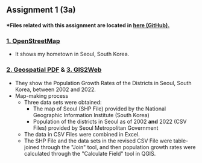 ## Assignment 1 (3a)

#### *Files related with this assignment are located in <a href="https://github.com/son1101/LA558_Son/tree/main/assignments/assign3a" target="_blank">here (GitHub).</a> 

### <a href="https://son1101.github.io/LA558_Son/assignments/assign3a/assign3a.html" target="_blank">1. OpenStreetMap</a>
- It shows my hometown in Seoul, South Korea.

### <a href="assign3a/assign3.pdf" target="_blank">2. Geospatial PDF</a> **&** <a href="https://son1101.github.io/LA558_Son/assignments/assign3a/qgis2web_Assign3a/index.html" target="_blank">3. GIS2Web</a>
- They show the Population Growth Rates of the Districts in Seoul, South Korea, between 2002 and 2022.
- Map-making process
  - Three data sets were obtained:
    - The map of Seoul (SHP File) provided by the National Geographic Information Institute (South Korea)
    - Population of the districts in Seoul as of 2002 **and** 2022 (CSV Files) provided by Seoul Metropolitan Government
  - The data in CSV Files were combined in Excel.
  - The SHP File and the data sets in the revised CSV File were table-joined through the "Join" tool, and then population growth rates were calculated through the "Calculate Field" tool in QGIS. 
 
 
